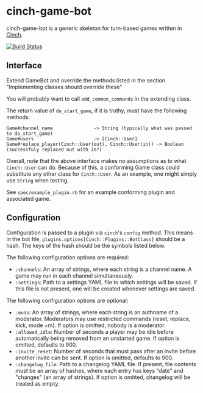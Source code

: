 # cinch-game-bot

cinch-game-bot is a generic skeleton for turn-based games written in [Cinch](https://github.com/cinchrb/cinch).

[![Build Status](https://travis-ci.org/petertseng/cinch-game_bot.svg?branch=master)](https://travis-ci.org/petertseng/cinch-game_bot)

## Interface

Extend GameBot and override the methods listed in the section "Implementing classes should override these"

You will probably want to call `add_common_commands` in the extending class.

The return value of `do_start_game`, if it is truthy, must have the following methods:

```
Game#channel_name               -> String (typically what was passed to do_start_game)
Game#users                      -> [Cinch::User]
Game#replace_player(Cinch::User(out), Cinch::User(in)) -> Boolean (successfuly replaced out with in?)
```

Overall, note that the above interface makes no assumptions as to what `Cinch::User` can do.
Because of this, a conforming Game class could substitute any other class for `Cinch::User`.
As an example, one might simply use `String` when testing.

See `spec/example_plugin.rb` for an example conforming plugin and associated game.

## Configuration

Configuration is passed to a plugin via `cinch`'s `config` method.
This means in the bot file, `plugins.options[Cinch::Plugins::BotClass]` should be a hash.
The keys of the hash should be the symbols listed below.

The following configuration options are required:

* `:channels`: An array of strings, where each string is a channel name.
    A game may run in each channel simultaneously.
* `:settings`: Path to a settings YAML file to which settings will be saved.
    If this file is not present, one will be created whenever settings are saved.

The following configuration options are optional:

* `:mods`: An array of strings, where each string is an authname of a moderator.
    Moderators may use restricted commands (reset, replace, kick, mode +m).
    If option is omitted, nobody is a moderator.
* `:allowed_idle`: Number of seconds a player may be idle before automatically being removed from an unstarted game.
    If option is omitted, defaults to 900.
* `:invite_reset`: Number of seconds that must pass after an invite before another invite can be sent.
    If option is omitted, defaults to 900.
* `:changelog_file`: Path to a changelog YAML file. If present, file contents must be an array of hashes,
    where each entry has keys "date" and "changes" (an array of strings).
    If option is omitted, changelog will be treated as empty.
